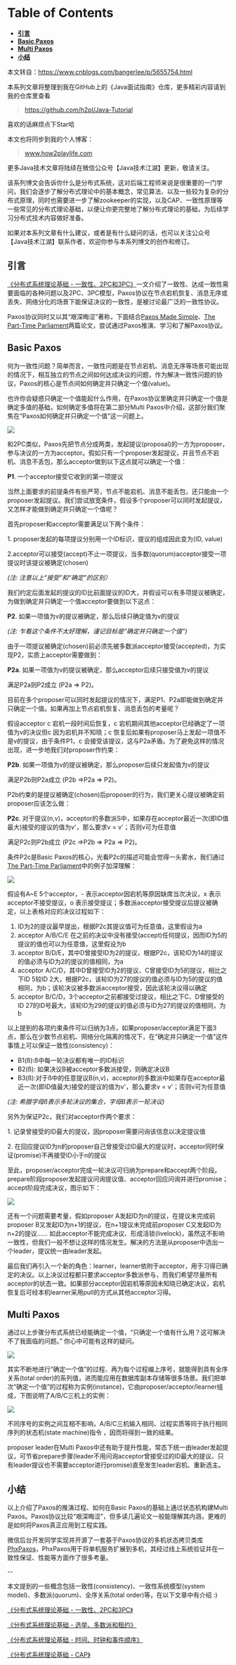 # Table of Contents

  * [**引言**](#引言)
  * [**Basic Paxos**](#basic-paxos)
  * [**Multi Paxos**](#multi-paxos)
  * [**小结**](#小结)


本文转自：https://www.cnblogs.com/bangerlee/p/5655754.html

本系列文章将整理到我在GitHub上的《Java面试指南》仓库，更多精彩内容请到我的仓库里查看
> https://github.com/h2pl/Java-Tutorial

喜欢的话麻烦点下Star哈

本文也将同步到我的个人博客：
> www.how2playlife.com

更多Java技术文章将陆续在微信公众号【Java技术江湖】更新，敬请关注。

该系列博文会告诉你什么是分布式系统，这对后端工程师来说是很重要的一门学问，我们会逐步了解分布式理论中的基本概念，常见算法、以及一些较为复杂的分布式原理，同时也需要进一步了解zookeeper的实现，以及CAP、一致性原理等一些常见的分布式理论基础，以便让你更完整地了解分布式理论的基础，为后续学习分布式技术内容做好准备。

如果对本系列文章有什么建议，或者是有什么疑问的话，也可以关注公众号【Java技术江湖】联系作者，欢迎你参与本系列博文的创作和修订。

<!-- more -->  

## **引言**


[《分布式系统理论基础 - 一致性、2PC和3PC》](http://www.cnblogs.com/bangerlee/p/5268485.html)一文介绍了一致性、达成一致性需要面临的各种问题以及2PC、3PC模型，Paxos协议在节点宕机恢复、消息无序或丢失、网络分化的场景下能保证决议的一致性，是被讨论最广泛的一致性协议。

Paxos协议同时又以其“艰深晦涩”著称，下面结合[Paxos Made Simple](http://research.microsoft.com/en-us/um/people/lamport/pubs/paxos-simple.pdf)、[The Part-Time Parliament](http://research.microsoft.com/en-us/um/people/lamport/pubs/lamport-paxos.pdf)两篇论文，尝试通过Paxos推演、学习和了解Paxos协议。

## **Basic Paxos**

何为一致性问题？简单而言，一致性问题是在节点宕机、消息无序等场景可能出现的情况下，相互独立的节点之间如何达成决议的问题，作为解决一致性问题的协议，Paxos的核心是节点间如何确定并只确定一个值(value)。

也许你会疑惑只确定一个值能起什么作用，在Paxos协议里确定并只确定一个值是确定多值的基础，如何确定多值将在第二部分Multi Paxos中介绍，这部分我们聚焦在“Paxos如何确定并只确定一个值”这一问题上。

![](https://java-tutorial.oss-cn-shanghai.aliyuncs.com/116770-20160711232543717-973749854.gif)

和2PC类似，Paxos先把节点分成两类，发起提议(proposal)的一方为proposer，参与决议的一方为acceptor。假如只有一个proposer发起提议，并且节点不宕机、消息不丢包，那么acceptor做到以下这点就可以确定一个值：



**P1**. 一个acceptor接受它收到的第一项提议



当然上面要求的前提条件有些严苛，节点不能宕机、消息不能丢包，还只能由一个proposer发起提议。我们尝试放宽条件，假设多个proposer可以同时发起提议，又怎样才能做到确定并只确定一个值呢？

首先proposer和acceptor需要满足以下两个条件：

1\. proposer发起的每项提议分别用一个ID标识，提议的组成因此变为(ID, value)

2.acceptor可以接受(accept)不止一项提议，当多数(quorum)acceptor接受一项提议时该提议被确定(chosen)

_(注: 注意以上“接受”和“确定”的区别）_

我们约定后面发起的提议的ID比前面提议的ID大，并假设可以有多项提议被确定，为做到确定并只确定一个值acceptor要做到以下这点：



**P2**. 如果一项值为v的提议被确定，那么后续只确定值为v的提议



_(注: 乍看这个条件不太好理解，谨记目标是“确定并只确定一个值”)_

由于一项提议被确定(chosen)前必须先被多数派acceptor接受(accepted)，为实现P2，实质上acceptor需要做到：



**P2a**. 如果一项值为v的提议被确定，那么acceptor后续只接受值为v的提议



满足P2a则P2成立 (P2a => P2)。

目前在多个proposer可以同时发起提议的情况下，满足P1、P2a即能做到确定并只确定一个值。如果再加上节点宕机恢复、消息丢包的考量呢？

假设acceptor c 宕机一段时间后恢复，c 宕机期间其他acceptor已经确定了一项值为v的决议但c 因为宕机并不知晓；c 恢复后如果有proposer马上发起一项值不是v的提议，由于条件P1，c 会接受该提议，这与P2a矛盾。为了避免这样的情况出现，进一步地我们对proposer作约束：



**P2b**. 如果一项值为v的提议被确定，那么proposer后续只发起值为v的提议



满足P2b则P2a成立 (P2b =>P2a => P2)。

P2b约束的是提议被确定(chosen)后proposer的行为，我们更关心提议被确定前proposer应该怎么做：



**P2c**. 对于提议(n,v)，acceptor的多数派S中，如果存在acceptor最近一次(即ID值最大)接受的提议的值为v'，那么要求v = v'；否则v可为任意值



满足P2c则P2b成立 (P2c =>P2b => P2a => P2)。

条件P2c是Basic Paxos的核心，光看P2c的描述可能会觉得一头雾水，我们通过[The Part-Time Parliament](http://research.microsoft.com/en-us/um/people/lamport/pubs/lamport-paxos.pdf)中的例子加深理解：

![](https://java-tutorial.oss-cn-shanghai.aliyuncs.com/116770-20160712103935326-2086911417.png)

假设有A~E 5个acceptor，- 表示acceptor因宕机等原因缺席当次决议，x 表示acceptor不接受提议，o 表示接受提议；多数派acceptor接受提议后提议被确定，以上表格对应的决议过程如下：

1.  ID为2的提议最早提出，根据P2c其提议值可为任意值，这里假设为a
2.  acceptor A/B/C/E 在之前的决议中没有接受(accept)任何提议，因而ID为5的提议的值也可以为任意值，这里假设为b
3.  acceptor B/D/E，其中D曾接受ID为2的提议，根据P2c，该轮ID为14的提议的值必须与ID为2的提议的值相同，为a
4.  acceptor A/C/D，其中D曾接受ID为2的提议、C曾接受ID为5的提议，相比之下ID 5较ID 2大，根据P2c，该轮ID为27的提议的值必须与ID为5的提议的值相同，为b；该轮决议被多数派acceptor接受，因此该轮决议得以确定
5.  acceptor B/C/D，3个acceptor之前都接受过提议，相比之下C、D曾接受的ID 27的ID号最大，该轮ID为29的提议的值必须与ID为27的提议的值相同，为b

以上提到的各项约束条件可以归纳为3点，如果proposer/acceptor满足下面3点，那么在少数节点宕机、网络分化隔离的情况下，在“确定并只确定一个值”这件事情上可以保证一致性(consistency)：

*   B1(ß):ß中每一轮决议都有唯一的ID标识
*   B2(ß): 如果决议B被acceptor多数派接受，则确定决议B
*   B3(ß):对于ß中的任意提议B(n,v)，acceptor的多数派中如果存在acceptor最近一次(即ID值最大)接受的提议的值为v'，那么要求v = v'；否则v可为任意值

_(注: 希腊字母ß表示多轮决议的集合，字母B表示一轮决议)_

另外为保证P2c，我们对acceptor作两个要求：

1\. 记录曾接受的ID最大的提议，因proposer需要问询该信息以决定提议值

2\. 在回应提议ID为n的proposer自己曾接受过ID最大的提议时，acceptor同时保证(promise)不再接受ID小于n的提议

至此，proposer/acceptor完成一轮决议可归纳为prepare和accept两个阶段。prepare阶段proposer发起提议问询提议值、acceptor回应问询并进行promise；accept阶段完成决议，图示如下：

![](https://java-tutorial.oss-cn-shanghai.aliyuncs.com/116770-20160712125617045-527200085.png)

还有一个问题需要考量，假如proposer A发起ID为n的提议，在提议未完成前proposer B又发起ID为n+1的提议，在n+1提议未完成前proposer C又发起ID为n+2的提议…… 如此acceptor不能完成决议、形成活锁(livelock)，虽然这不影响一致性，但我们一般不想让这样的情况发生。解决的方法是从proposer中选出一个leader，提议统一由leader发起。

最后我们再引入一个新的角色：learner，learner依附于acceptor，用于习得已确定的决议。以上决议过程都只要求acceptor多数派参与，而我们希望尽量所有acceptor的状态一致。如果部分acceptor因宕机等原因未知晓已确定决议，宕机恢复后可经本机learner采用pull的方式从其他acceptor习得。

## **Multi Paxos**

通过以上步骤分布式系统已经能确定一个值，“只确定一个值有什么用？这可解决不了我面临的问题。” 你心中可能有这样的疑问。

![](https://java-tutorial.oss-cn-shanghai.aliyuncs.com/116770-20160712150303811-1635028332.gif)

其实不断地进行“确定一个值”的过程、再为每个过程编上序号，就能得到具有全序关系(total order)的系列值，进而能应用在数据库副本存储等很多场景。我们把单次“确定一个值”的过程称为实例(instance)，它由proposer/acceptor/learner组成，下图说明了A/B/C三机上的实例：

![](https://java-tutorial.oss-cn-shanghai.aliyuncs.com/116770-20160712212514107-1914374126.png)

不同序号的实例之间互相不影响，A/B/C三机输入相同、过程实质等同于执行相同序列的状态机(state machine)指令 ，因而将得到一致的结果。

proposer leader在Multi Paxos中还有助于提升性能，常态下统一由leader发起提议，可节省prepare步骤(leader不用问询acceptor曾接受过的ID最大的提议、只有leader提议也不需要acceptor进行promise)直至发生leader宕机、重新选主。

## **小结**

以上介绍了Paxos的推演过程、如何在Basic Paxos的基础上通过状态机构建Multi Paxos。Paxos协议比较“艰深晦涩”，但多读几遍论文一般能理解其内涵，更难的是如何将Paxos真正应用到工程实践。

微信后台开发同学实现并开源了一套基于Paxos协议的多机状态拷贝类库[PhxPaxos](https://github.com/tencent-wechat/phxpaxos)，PhxPaxos用于将单机服务扩展到多机，其经过线上系统验证并在一致性保证、性能等方面作了很多考量。
  
--  

本文提到的一些概念包括一致性(consistency)、一致性系统模型(system model)、多数派(quorum)、全序关系(total order)等，在以下文章中有介绍 :)

[《分布式系统理论基础 - 一致性、2PC和3PC》](http://www.cnblogs.com/bangerlee/p/5268485.html)

[《分布式系统理论基础 - 选举、多数派和租约》](http://www.cnblogs.com/bangerlee/p/5767845.html)

[《分布式系统理论基础 - 时间、时钟和事件顺序》](http://www.cnblogs.com/bangerlee/p/5448766.html)

[《分布式系统理论基础 - CAP》](http://www.cnblogs.com/bangerlee/p/5328888.html)
